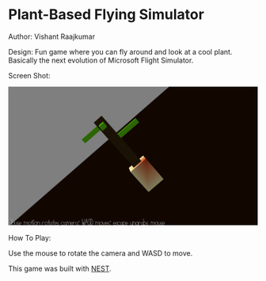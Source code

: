 # Plant-Based Flying Simulator

Author: Vishant Raajkumar

Design: Fun game where you can fly around and look at a cool plant. Basically the next evolution of Microsoft Flight Simulator.

Screen Shot:

![Screen Shot](screenshot.png)

How To Play:

Use the mouse to rotate the camera and WASD to move.

This game was built with [NEST](NEST.md).
